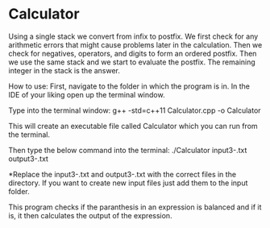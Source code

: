 # Calculator
Using a single stack we convert from infix to postfix. We first check for any arithmetic errors that might cause problems later in the calculation. Then we check for negatives, operators, and digits to form an ordered postfix. Then we use the same stack and we start to evaluate the postfix. The remaining integer in the stack is the answer.

How to use:
First, navigate to the folder in which the program is in. In the IDE of your liking open up the terminal window. 

Type into the terminal window:
g++ -std=c++11 Calculator.cpp -o Calculator

This will create an executable file called Calculator which you can run from the terminal. 

Then type the below command into the terminal:
./Calculator input3-.txt output3-.txt

*Replace the input3-.txt and output3-.txt with the correct files in the directory. If you want to create new input files just add them to the input folder. 

This program checks if the paranthesis in an expression is balanced and if it is, it then calculates the output of the expression.
